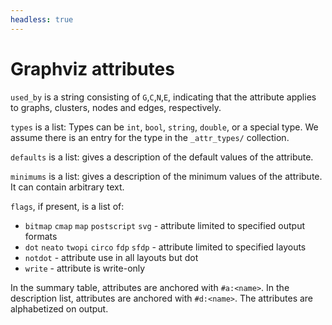 ```yaml
---
headless: true
---
```

# Graphviz attributes

`used_by` is a string consisting of `G`,`C`,`N`,`E`, indicating that the attribute
  applies to graphs, clusters, nodes and edges, respectively.

`types` is a list: Types can be `int`, `bool`, `string`, `double`, or a
special type. We assume there is an entry for the type in the `_attr_types/`
collection.

`defaults` is a list: gives a description of the default values of the
attribute.

`minimums` is a list: gives a description of the minimum values of the
attribute. It can contain arbitrary text.

`flags`, if present, is a list of:
  
- `bitmap` `cmap` `map` `postscript` `svg` - attribute limited to specified output formats
- `dot` `neato` `twopi` `circo` `fdp` `sfdp` - attribute limited to specified layouts
- `notdot` - attribute use in all layouts but dot
- `write` - attribute is write-only

In the summary table, attributes are anchored with `#a:<name>`.
In the description list, attributes are anchored with `#d:<name>`.
The attributes are alphabetized on output.
